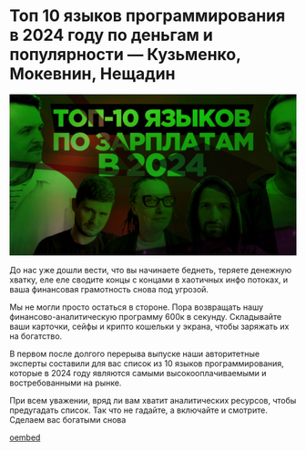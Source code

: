 # Топ 10 языков программирования в 2024 году по деньгам и популярности — Кузьменко, Мокевнин, Нещадин

![preview](./preview.jpg)

До нас уже дошли вести, что вы начинаете беднеть, теряете денежную хватку, еле еле сводите концы с концами в хаотичных инфо потоках, и ваша финансовая грамотность снова под угрозой.

Мы не могли просто остаться в стороне. Пора возвращать нашу финансово-аналитическую программу 600к в секунду. Складывайте ваши карточки, сейфы и крипто кошельки у экрана, чтобы заряжать их на богатство.

В первом после долгого перерыва выпуске наши авторитетные эксперты составили для вас список из 10 языков программирования, которые в 2024 году являются самыми высокооплачиваемыми и востребованными на рынке.

При всем уважении, вряд ли вам хватит аналитических ресурсов, чтобы предугадать список. Так что не гадайте, а включайте и смотрите. Сделаем вас богатыми снова

[oembed](https://www.youtube.com/watch?v=40QghvScTew)